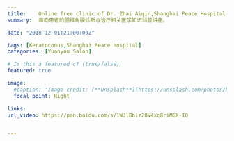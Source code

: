 ```yaml
---
title:    Online free clinic of Dr. Zhai Aiqin,Shanghai Peace Hospital【Edition 35】
summary:  面向患者的圆锥角膜诊断与治疗相关医学知识科普讲座。

date: "2018-12-01T21:00:00Z"

tags: [Keratoconus,Shanghai Peace Hospital]
categories: [Yuanyou Salon]

# Is this a featured c? (true/false)
featured: true

image:
  #caption: 'Image credit: [**Unsplash**](https://unsplash.com/photos/bzdhc5b3Bxs)'
  focal_point: Right

links:
url_video: https://pan.baidu.com/s/1WJlBblz20V4xq8riMGX-IQ


---
```


